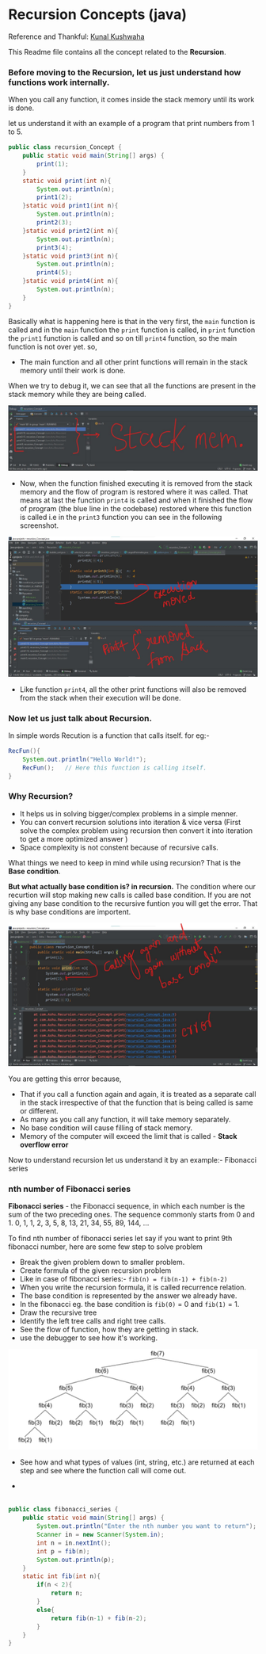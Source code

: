 # Recursion Concepts (java)

Reference and Thankful: [Kunal Kushwaha](https://www.youtube.com/c/KunalKushwaha)

This Readme file contains all the concept related to the **Recursion**.
### Before moving to the Recursion, let us just understand how functions work internally.

When you call any function, it comes inside the stack memory until its work is done.

let us understand it with an example of a program that print numbers from 1 to 5.
```java
public class recursion_Concept {
    public static void main(String[] args) {
        print(1);
    }
    static void print(int n){
        System.out.println(n);
        print1(2);
    }static void print1(int n){
        System.out.println(n);
        print2(3);
    }static void print2(int n){
        System.out.println(n);
        print3(4);
    }static void print3(int n){
        System.out.println(n);
        print4(5);
    }static void print4(int n){
        System.out.println(n);
    }
}
```
Basically what is happening here is that in the very first, the `main` function is called and in the `main` function the `print` function is called, in `print` function the `print1` function is called and so on till `print4` function, so the main function is not over yet.
so,
* The main function and all other print functions will remain in the stack memory until their work is done.


When we try to debug it, we can see that all the functions are present in the stack memory while they are being called.

![image.png](debug.jpg)

* Now, when the function finished executing it is removed from the stack memory and the flow of program is restored where it was called.
That means at last the function `print4` is called and when it finished the flow of program (the blue line in the codebase) restored where this function is called i.e in the `print3` function you can see in the following screenshot.

![image](execution.jpg)

* Like function `print4`, all the other print functions will also be removed from the stack when their execution will be done.

### Now let us just talk about Recursion.
In simple words Recution is a function that calls itself.
for eg:-
```java
RecFun(){
    System.out.println("Hello World!");
    RecFun();   // Here this function is calling itself.
}
```

### Why Recursion?
 * It helps us in solving bigger/complex problems in a simple menner.
 * You can convert recursion solutions into iteration & vice versa (First solve the complex problem using recursion then convert it into iteration to get a more optimized answer )
 * Space complexity is not constent because of recursive calls.

What things we need to keep in mind while using recursion? That is the **Base condition**.

**But what actually base condition is? in recursion.**
The condition where our recurtion will stop making new calls is called base condition.
If you are not giving any base condition to the recursive funtion you will get the error. That is why base conditions are importent.

![image](fn%20calling%20without%20base%20condition.jpg)

You are getting this error because,
* That if you call a function again and again, it is treated as a separate call in the stack irrespective of that the function that is being called is same or different.
* As many as you call any function, it will take memory separately.
* No base condition will cause filling of stack memory.
* Memory of the computer will exceed the limit that is called - **Stack overflow error**

Now to understand recursion let us understand it by an example:- Fibonacci series

### nth number of Fibonacci series
**Fibonacci series** - the Fibonacci sequence, in which each number is the sum of the two preceding ones. The sequence commonly starts from 0 and 1.
0, 1, 1, 2, 3, 5, 8, 13, 21, 34, 55, 89, 144, ...

To find nth number of fibonacci series
let say if you want to print 9th fibonacci number, here are some few step to solve problem
* Break the given problem down to smaller problem.
* Create formula of the given recursion problem
* Like in case of fibonacci series:- `fib(n) = fib(n-1) + fib(n-2)`
* When you write the recursion formula, it is called recurrence relation.
* The base condition is represented by the answer we already have.
* In the fibonacci eg. the base condition is `fib(0)` = 0 and `fib(1)` = 1.
* Draw the recursive tree
* Identify the left tree calls and right tree calls.
* See the flow of function, how they are getting in stack.
* use the debugger to see how it's working.
  
![fibonacci recursive tree](fibonacci%20recursive%20tree.png)
* See how and what types of values (int, string, etc.) are returned at each step and see where the function call will come out.

* 
```java

public class fibonacci_series {
    public static void main(String[] args) {
        System.out.println("Enter the nth number you want to return");
        Scanner in = new Scanner(System.in);
        int n = in.nextInt();
        int p = fib(n);
        System.out.println(p);
    }
    static int fib(int n){
        if(n < 2){
            return n;
        }
        else{
            return fib(n-1) + fib(n-2);
        }
    }
}
```
